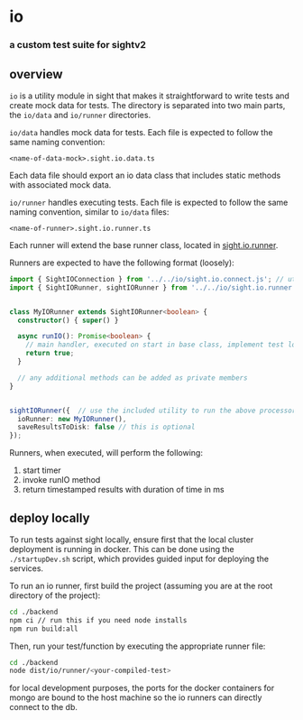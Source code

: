 # io

### a custom test suite for sightv2


## overview

`io` is a utility module in sight that makes it straightforward to write tests and create mock data for tests. The directory is separated into two main parts, the `io/data` and `io/runner` directories.

`io/data` handles mock data for tests. Each file is expected to follow the same naming convention:

`<name-of-data-mock>.sight.io.data.ts`

Each data file should export an io data class that includes static methods with associated mock data.

`io/runner` handles executing tests. Each file is expected to follow the same naming convention, similar to `io/data` files:

`<name-of-runner>.sight.io.runner.ts`

Each runner will extend the base runner class, located in [sight.io.runner](sight.io.runner.ts).

Runners are expected to have the following format (loosely):

```ts
import { SightIOConnection } from '../../io/sight.io.connect.js'; // utility class with static members for different connection profiles
import { SightIORunner, sightIORunner } from '../../io/sight.io.runner.js';


class MyIORunner extends SightIORunner<boolean> {
  constructor() { super() }

  async runIO(): Promise<boolean> {
    // main handler, executed on start in base class, implement test logic here
    return true;
  }

  // any additional methods can be added as private members
}


sightIORunner({  // use the included utility to run the above processor
  ioRunner: new MyIORunner(),
  saveResultsToDisk: false // this is optional
});
```

Runners, when executed, will perform the following:

  1. start timer
  2. invoke runIO method
  3. return timestamped results with duration of time in ms


## deploy locally

To run tests against sight locally, ensure first that the local cluster deployment is running in docker. This can be done using the `./startupDev.sh` script, which provides guided input for deploying the services.

To run an io runner, first build the project (assuming you are at the root directory of the project):
```bash
cd ./backend
npm ci // run this if you need node installs
npm run build:all
```

Then, run your test/function by executing the appropriate runner file:
```bash
cd ./backend
node dist/io/runner/<your-compiled-test>
```

for local development purposes, the ports for the docker containers for mongo are bound to the host machine so the io runners can directly connect to the db.